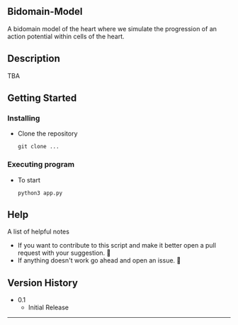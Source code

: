 Bidomain-Model
---
A bidomain model of the heart where we simulate the progression of an action potential within cells of the heart.

Description
---
TBA

## Getting Started

### Installing
* Clone the repository  
    ```
    git clone ...
    ```

### Executing program

* To start
    ```
    python3 app.py
    ```

Help
---

A list of helpful notes 

* If you want to contribute to this script and make it better open a pull request with your suggestion. :rocket:
* If anything doesn't work go ahead and open an issue. :rotating_light:

Version History
---

* 0.1
    * Initial Release

<!-- License -->
<!-- --- -->

<!-- This project is licensed under the [LICENSE] - see the LICENSE.md file for details -->
* * *